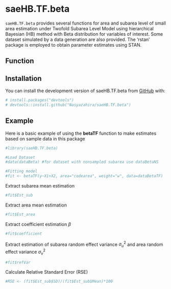
<!-- README.md is generated from README.Rmd. Please edit that file -->

# saeHB.TF.beta

<!-- badges: start -->
<!-- badges: end -->

`saeHB.TF.beta` provides several functions for area and subarea level of
small area estimation under Twofold Subarea Level Model using
hierarchical Bayesian (HB) method with Beta distribution for variables
of interest. Some dataset simulated by a data generation are also
provided. The ‘rstan’ package is employed to obtain parameter estimates
using STAN.

## Function

## Installation

You can install the development version of saeHB.TF.beta from
[GitHub](https://github.com/) with:

``` r
# install.packages("devtools")
# devtools::install.github("Nasyazahira/saeHB.TF.beta")
```

## Example

Here is a basic example of using the **betaTF** function to make
estimates based on sample data in this package

``` r
#library(saeHB.TF.beta)

#Load Dataset
#data(dataBeta) #for dataset with nonsampled subarea use dataBetaNS

#Fitting model
#fit <- betaTF(y~X1+X2, area="codearea", weight="w", data=dataBetaTF)
```

Extract subarea mean estimation

``` r
#fit$Est_sub
```

Extract area mean estimation

``` r
#fit$Est_area
```

Extract coefficient estimation $\beta$

``` r
#fit$coefficient
```

Extract estimation of subarea random effect variance $\sigma^2_u$ and
area random effect variance $\sigma^2_v$

``` r
#fit$refVar
```

Calculate Relative Standard Error (RSE)

``` r
#RSE <- (fit$Est_sub$SD)/(fit$Est_sub$Mean)*100
```

